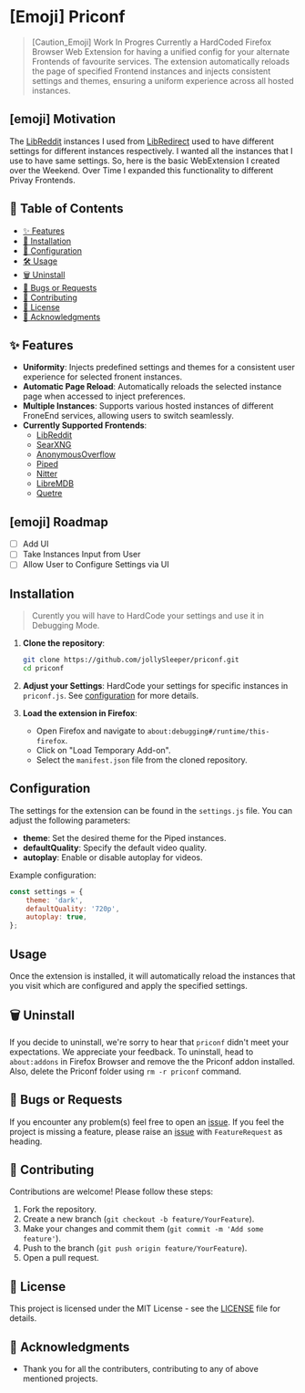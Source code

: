 # [Emoji] Priconf

> [Caution_Emoji] Work In Progres
Currently a HardCoded Firefox Browser Web Extension for having a unified config for your alternate Frontends of favourite services. The extension automatically reloads the page of specified Frontend instances and injects consistent settings and themes, ensuring a uniform experience across all hosted instances.

## [emoji] Motivation

The [LibReddit](https://github.com/#) instances I used from
[LibRedirect](https://github.com/libredirect/browser_extension) used to have
different settings for different instances respectively.
I wanted all the instances that I use to have same settings.
So, here is the basic WebExtension I created over the Weekend.
Over Time I expanded this functionality to different Privay Frontends.

## 📖 Table of Contents

- [✨ Features](#features)
- [🚀 Installation](#installation)
- [🚀 Configuration](#configuration)
- [🛠️ Usage](#usage)
- [🗑️ Uninstall](#uninstall)
- [🐛 Bugs or Requests](#bugs-or-requests)
- [🤝 Contributing](#contributing)
- [📄 License](#license)
- [🙏 Acknowledgments](#acknowledgments)

## ✨ Features

- **Uniformity**: Injects predefined settings and themes for a consistent user experience for selected fronent instances.
- **Automatic Page Reload**: Automatically reloads the selected instance page when accessed to inject preferences.
- **Multiple Instances**: Supports various hosted instances of different FroneEnd services, allowing users to switch seamlessly.
- **Currently Supported Frontends**:
    - [LibReddit]()
    - [SearXNG]()
    - [AnonymousOverflow]()
    - [Piped](https://github.com/TeamPiped/Piped)
    - [Nitter]()
    - [LibreMDB]()
    - [Quetre]()

## [emoji] Roadmap

- [ ] Add UI
- [ ] Take Instances Input from User
- [ ] Allow User to Configure Settings via UI

## Installation

> Curently you will have to HardCode your settings and use it in Debugging Mode.

1. **Clone the repository**:
   ```bash
   git clone https://github.com/jollySleeper/priconf.git
   cd priconf
   ```

2. **Adjust your Settings**:
    HardCode your settings for specific instances in `priconf.js`. See [configuration](#configuration) for more details.

3. **Load the extension in Firefox**:
   - Open Firefox and navigate to `about:debugging#/runtime/this-firefox`.
   - Click on "Load Temporary Add-on".
   - Select the `manifest.json` file from the cloned repository.

## Configuration

The settings for the extension can be found in the `settings.js` file. You can adjust the following parameters:

- **theme**: Set the desired theme for the Piped instances.
- **defaultQuality**: Specify the default video quality.
- **autoplay**: Enable or disable autoplay for videos.

Example configuration:
```javascript
const settings = {
    theme: 'dark',
    defaultQuality: '720p',
    autoplay: true,
};
```

## Usage

Once the extension is installed, it will automatically reload the instances that you visit which are configured and apply the specified settings.

## 🗑️ Uninstall

If you decide to uninstall, we're sorry to hear that `priconf` didn't meet your expectations. We appreciate your feedback. 
To uninstall, head to `about:addons` in Firefox Browser and remove the the Priconf addon installed.
Also, delete the Priconf folder using `rm -r priconf` command.

## 🐛 Bugs or Requests

If you encounter any problem(s) feel free to open an [issue](https://github.com/jollySleeper/priconf/issues/new).
If you feel the project is missing a feature, please raise an [issue](https://github.com/jollySleeper/priconf/issues/new) with `FeatureRequest` as heading.

## 🤝 Contributing

Contributions are welcome! Please follow these steps:

1. Fork the repository.
2. Create a new branch (`git checkout -b feature/YourFeature`).
3. Make your changes and commit them (`git commit -m 'Add some feature'`).
4. Push to the branch (`git push origin feature/YourFeature`).
5. Open a pull request.

## 📄 License

This project is licensed under the MIT License - see the [LICENSE](https://github.com/jollySleeper/priconf/blob/main/LICENSE) file for details.

## 🙏 Acknowledgments

- Thank you for all the contributers, contributing to any of above mentioned projects.
